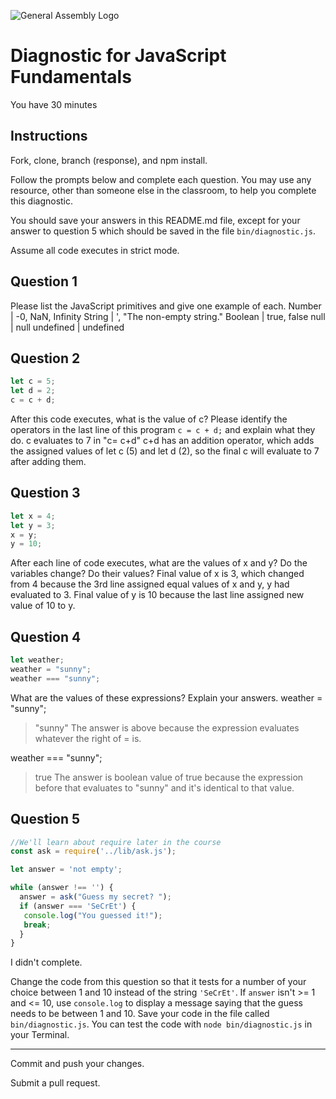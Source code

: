 ![General Assembly Logo](http://i.imgur.com/ke8USTq.png)

# Diagnostic for JavaScript Fundamentals

You have 30 minutes

## Instructions

Fork, clone, branch (response), and npm install.

Follow the prompts below and complete each question.  You may use any resource, other than someone else in the classroom, to help you complete this diagnostic.

You should save your answers in this README.md file, except for your answer to question 5 which should be saved in the file `bin/diagnostic.js`.

Assume all code executes in strict mode.

## Question 1

Please list the JavaScript primitives and give one example of each.
Number    | -0, NaN, Infinity
String    | ', "The non-empty string."
Boolean   | true, false
null      | null
undefined | undefined

## Question 2

```js
let c = 5;
let d = 2;
c = c + d;
```

After this code executes, what is the value of c?  Please identify the operators in the last line of this program `c = c + d;` and explain what they do.
c evaluates to 7 in "c= c+d"
c+d has an addition operator, which adds the assigned values of let c (5) and
let d (2), so the final c will evaluate to 7 after adding them.


## Question 3

```js
let x = 4;
let y = 3;
x = y;
y = 10;
```

After each line of code executes, what are the values of x and y?  Do the variables change?  Do their values?
Final value of x is 3, which changed from 4 because the 3rd line assigned equal values of
x and y, y had evaluated to 3. Final value of y is 10 because the last line assigned
new value of 10 to y.

## Question 4

```js
let weather;
weather = "sunny";
weather === "sunny";
```

What are the values of these expressions?  Explain your answers.
weather = "sunny";
> "sunny"
The answer is above because the expression evaluates whatever the right of = is.

weather === "sunny";
> true
The answer is boolean value of true because the expression before that evaluates
to "sunny" and it's identical to that value.

## Question 5

```js
//We'll learn about require later in the course
const ask = require('../lib/ask.js');

let answer = 'not empty';

while (answer !== '') {
  answer = ask("Guess my secret? ");
  if (answer === 'SeCrEt') {
   console.log("You guessed it!");
   break;
  }
}
```
I didn't complete.


Change the code from this question so that it tests for a number of your choice between 1 and 10 instead of the string `'SeCrEt'`.  If `answer` isn't >= 1 and <= 10, use `console.log` to display a message saying that the guess needs to be between 1 and 10.  Save your code in the file called `bin/diagnostic.js`.  You can test the code with `node bin/diagnostic.js` in your Terminal.

---

Commit and push your changes.

Submit a pull request.
